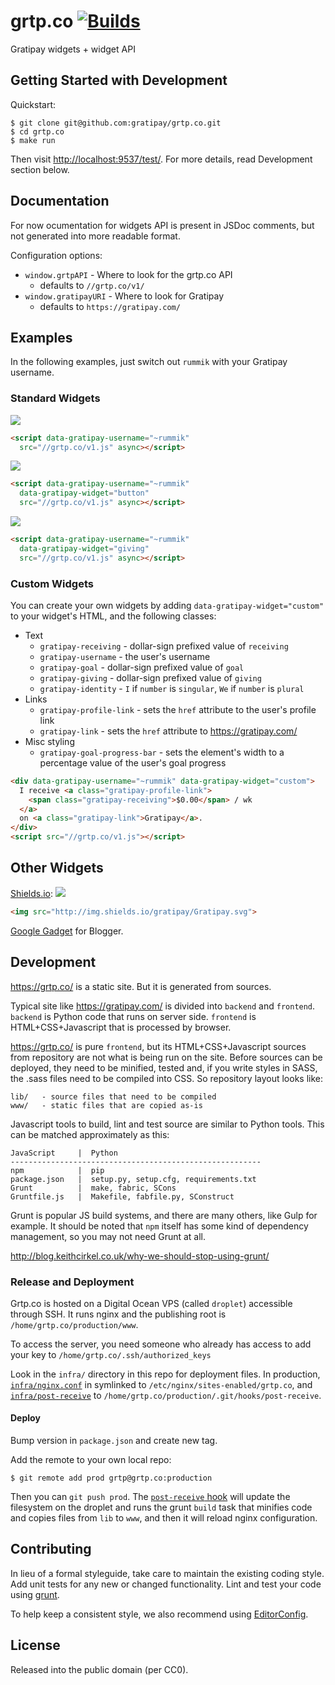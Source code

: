 
grtp.co [![Builds][]][Travis]
=======

Gratipay widgets + widget API

[Builds]: https://img.shields.io/travis/gratipay/grtp.co.svg "Build Status"
[Travis]: https://travis-ci.org/gratipay/grtp.co


## Getting Started with Development

Quickstart:
```
$ git clone git@github.com:gratipay/grtp.co.git
$ cd grtp.co
$ make run
```

Then visit <http://localhost:9537/test/>. For more details, read
Development section below.


## Documentation

For now ocumentation for widgets API is present in JSDoc comments,
but not generated into more readable format.

Configuration options:
- `window.grtpAPI` - Where to look for the grtp.co API
  - defaults to `//grtp.co/v1/`
- `window.gratipayURI` - Where to look for Gratipay
  - defaults to `https://gratipay.com/`


## Examples

In the following examples, just switch out `rummik` with your Gratipay username.

### Standard Widgets
![](https://cloud.githubusercontent.com/assets/134455/4095888/3e6d7758-2fba-11e4-935f-14e30c32ac1e.png)
```html
<script data-gratipay-username="~rummik"
  src="//grtp.co/v1.js" async></script>
```

![](https://cloud.githubusercontent.com/assets/134455/4095889/3fb3b5f0-2fba-11e4-8adb-250a0dc4e9cf.png)
```html
<script data-gratipay-username="~rummik"
  data-gratipay-widget="button"
  src="//grtp.co/v1.js" async></script>
```

![](https://cloud.githubusercontent.com/assets/134455/4095908/997bc05a-2fba-11e4-99cb-56ad9cbad392.png)
```html
<script data-gratipay-username="~rummik"
  data-gratipay-widget="giving"
  src="//grtp.co/v1.js" async></script>
```

### Custom Widgets
You can create your own widgets by adding `data-gratipay-widget="custom"` to your
widget's HTML, and the following classes:

- Text
  - `gratipay-receiving` - dollar-sign prefixed value of `receiving`
  - `gratipay-username` - the user's username
  - `gratipay-goal` - dollar-sign prefixed value of `goal`
  - `gratipay-giving` - dollar-sign prefixed value of `giving`
  - `gratipay-identity` - `I` if `number` is `singular`, `We` if `number` is
    `plural`
- Links
  - `gratipay-profile-link` - sets the `href` attribute to the user's profile
    link
  - `gratipay-link` - sets the `href` attribute to https://gratipay.com/
- Misc styling
  - `gratipay-goal-progress-bar` - sets the element's width to a percentage value
    of the user's goal progress


```html
<div data-gratipay-username="~rummik" data-gratipay-widget="custom">
  I receive <a class="gratipay-profile-link">
    <span class="gratipay-receiving">$0.00</span> / wk
  </a>
  on <a class="gratipay-link">Gratipay</a>.
</div>
<script src="//grtp.co/v1.js"></script>
```


## Other Widgets

[Shields.io](http://shields.io): [![](http://img.shields.io/gratipay/Gratipay.svg)](http://shields.io)
```html
<img src="http://img.shields.io/gratipay/Gratipay.svg">
```

[Google Gadget](lib/v1/blogger) for Blogger.


## Development

https://grtp.co/ is a static site. But it is generated from sources.

Typical site like https://gratipay.com/ is divided into `backend` and
`frontend`. `backend` is Python code that runs on server side.
`frontend` is HTML+CSS+Javascript that is processed by browser.

https://grtp.co/ is pure `frontend`, but its HTML+CSS+Javascript
sources from repository are not what is being run on the site.
Before sources can be deployed, they need to be minified, tested and,
if you write styles in SASS, the .sass files need to be compiled into
CSS. So repository layout looks like:

    lib/   - source files that need to be compiled
    www/   - static files that are copied as-is

Javascript tools to build, lint and test source are similar to Python
tools. This can be matched approximately as this:

    JavaScript     |  Python
    --------------------------------------------------------
    npm            |  pip
    package.json   |  setup.py, setup.cfg, requirements.txt
    Grunt          |  make, fabric, SCons
    Gruntfile.js   |  Makefile, fabfile.py, SConstruct

Grunt is popular JS build systems, and there are many others, like
Gulp for example. It should be noted that `npm` itself has some kind
of dependency management, so you may not need Grunt at all.

http://blog.keithcirkel.co.uk/why-we-should-stop-using-grunt/ 


### Release and Deployment

Grtp.co is hosted on a Digital Ocean VPS (called `droplet`) accessible
through SSH. It runs nginx and the publishing root is
`/home/grtp.co/production/www`.

To access the server, you need someone who already has access to add
your key to `/home/grtp.co/.ssh/authorized_keys`

Look in the `infra/` directory in this repo for deployment files. In
production,
[`infra/nginx.conf`](https://github.com/gratipay/grtp.co/blob/master/infra/nginx.conf)
in symlinked to `/etc/nginx/sites-enabled/grtp.co`, and
[`infra/post-receive`](https://github.com/gratipay/grtp.co/blob/master/infra/post-receive)
to `/home/grtp.co/production/.git/hooks/post-receive`.

#### Deploy

Bump version in `package.json` and create new tag.

Add the remote to your own local repo:

```
$ git remote add prod grtp@grtp.co:production
```

Then you can `git push prod`. The [`post-receive`
hook](https://github.com/gratipay/grtp.co/blob/master/infra/post-receive) will
update the filesystem on the droplet and runs the grunt `build` task that
minifies code and copies files from `lib` to `www`, and then it will reload
nginx configuration.


## Contributing

In lieu of a formal styleguide, take care to maintain the existing coding
style. Add unit tests for any new or changed functionality. Lint and test your
code using [grunt](https://github.com/gruntjs/grunt).

To help keep a consistent style, we also recommend using
[EditorConfig](http://editorconfig.org).


## License

Released into the public domain (per CC0).
